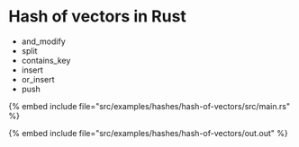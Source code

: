 # Hash of vectors in Rust

* and_modify
* split
* contains_key
* insert
* or_insert
* push

{% embed include file="src/examples/hashes/hash-of-vectors/src/main.rs" %}

{% embed include file="src/examples/hashes/hash-of-vectors/out.out" %}



